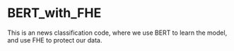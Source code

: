 # BERT_with_FHE

This is an news classification code, where we use BERT to learn the model, and use FHE to protect our data.
